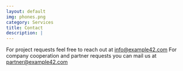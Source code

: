 ```yaml
---
layout: default
img: phones.png
category: Services
title: Contact
description: |
---
```

For project requests feel free to reach out at info@example42.com
For company cooperation and partner requests you can mail us at partner@example42.com

